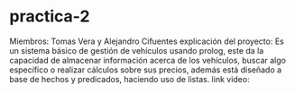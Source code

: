 # practica-2
Miembros: Tomas Vera y Alejandro Cifuentes
explicación del proyecto:
Es un sistema básico de gestión de vehículos usando prolog, este da la capacidad de almacenar información acerca de los vehículos, buscar algo específico o realizar cálculos sobre sus precios, además está diseñado a base de hechos y predicados, haciendo uso de listas.
link video:
